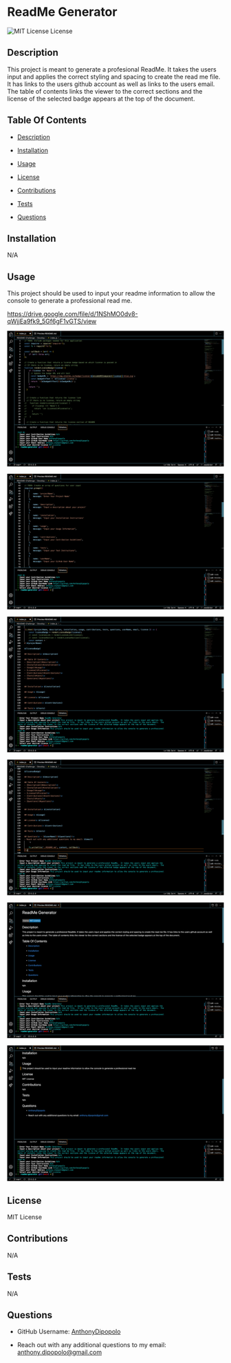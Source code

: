 
# ReadMe Generator

![MIT License License](https://img.shields.io/badge/license-MIT%20License-blue.svg)

## Description
 This project is meant to generate a profesional ReadMe.  It takes the users input and applies the correct styling and spacing to create the read me file.  It has links to the users github account as well as links to the users email.  The table of contents links the viewer to the correct sections and the license of the selected badge appears at the top of the document.

## Table Of Contents
 
- [Description](#description)
 
- [Installation](#installation)

- [Usage](#usage)

- [License](#license)

- [Contributions](#contributions)

- [Tests](#tests)

- [Questions](#questions)



## Installation
 N/A

## Usage
 This project should be used to input your readme information to allow the console to generate a professional read me.

https://drive.google.com/file/d/1NShMO0dv8-qWjjEa9fk9_5Gf6gF1vGTS/view

![application screenshot](./Assets/screenshots/Screen%20Shot%202023-06-25%20at%209.06.06%20PM.png)

![application screenshot](./Assets/screenshots/Screen%20Shot%202023-06-25%20at%209.06.15%20PM.png)

![application screenshot](./Assets/screenshots/Screen%20Shot%202023-06-25%20at%209.06.34%20PM.png)

![application screenshot](./Assets/screenshots/Screen%20Shot%202023-06-25%20at%209.06.43%20PM.png)

![application screenshot](./Assets/screenshots/Screen%20Shot%202023-06-25%20at%209.06.51%20PM.png)

![application screenshot](./Assets/screenshots/Screen%20Shot%202023-06-25%20at%209.06.57%20PM.png)

## License
 MIT License

## Contributions
 N/A

## Tests
 N/A

## Questions
- GitHub Username: [AnthonyDipopolo](https://github.com/AnthonyDipopolo)

- Reach out with any additional questions to my email: anthony.dipopolo@gmail.com
    

